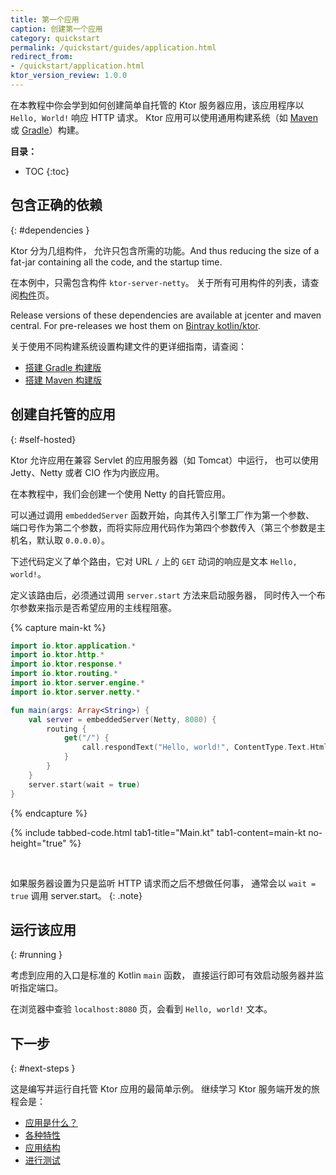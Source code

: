 ```yaml
---
title: 第一个应用
caption: 创建第一个应用
category: quickstart
permalink: /quickstart/guides/application.html
redirect_from:
- /quickstart/application.html
ktor_version_review: 1.0.0
---
```


在本教程中你会学到如何创建简单自托管的 Ktor 服务器应用，该应用程序以 `Hello, World!` 响应 HTTP 请求。
Ktor 应用可以使用通用构建系统（如 [Maven](/quickstart/quickstart/maven.html) 或 [Gradle](/quickstart/quickstart/gradle.html)）构建。

**目录：**

* TOC
{:toc}

## 包含正确的依赖
{: #dependencies }

Ktor 分为几组构件，
允许只包含所需的功能。And thus reducing the size of a fat-jar containing all the code, and the startup time.

在本例中，只需包含构件 `ktor-server-netty`。
关于所有可用构件的列表，请查阅[构件](/quickstart/artifacts.html)页。

Release versions of these dependencies are available at jcenter and maven central.
For pre-releases we host them on [Bintray kotlin/ktor](https://bintray.com/kotlin/ktor).

关于使用不同构建系统设置构建文件的更详细指南，请查阅：

* [搭建 Gradle 构建版](/quickstart/quickstart/gradle.html)
* [搭建 Maven 构建版](/quickstart/quickstart/maven.html)

## 创建自托管的应用
{: #self-hosted}

Ktor 允许应用在兼容 Servlet 的应用服务器（如 Tomcat）中运行，
也可以使用 Jetty、Netty 或者 CIO 作为内嵌应用。

在本教程中，我们会创建一个使用 Netty 的自托管应用。

可以通过调用 `embeddedServer` 函数开始，向其传入引擎工厂作为第一个参数、
端口号作为第二个参数，而将实际应用代码作为<!--
-->第四个参数传入（第三个参数是主机名，默认取 `0.0.0.0`）。

下述代码定义了单个路由，它对 URL `/` 上的 `GET` 动词的响应是<!--
-->文本 `Hello, world!`。

定义该路由后，必须通过调用 `server.start` 方法来启动服务器，
同时传入一个布尔参数来指示是否希望应用的主线程阻塞。

{% capture main-kt %}
```kotlin
import io.ktor.application.*
import io.ktor.http.*
import io.ktor.response.*
import io.ktor.routing.*
import io.ktor.server.engine.*
import io.ktor.server.netty.*

fun main(args: Array<String>) {
    val server = embeddedServer(Netty, 8080) {
        routing {
            get("/") {
                call.respondText("Hello, world!", ContentType.Text.Html)
            }
        }
    }
    server.start(wait = true)
}
```
{% endcapture %}

{% include tabbed-code.html
    tab1-title="Main.kt" tab1-content=main-kt
    no-height="true"
%}

&nbsp;

如果服务器设置为只是监听 HTTP 请求而之后不想做任何事，
通常会以 `wait = true` 调用 server.start。
{: .note}

## 运行该应用
{: #running }

考虑到应用的入口是标准的 Kotlin `main` 函数，
直接运行即可有效启动服务器并监听指定端口。

在浏览器中查验 `localhost:8080` 页，会看到 `Hello, world!` 文本。

## 下一步
{: #next-steps }

这是编写并运行自托管 Ktor 应用的最简单示例。
继续学习 Ktor 服务端开发的旅程会是：

* [应用是什么？](/servers/application.html)
* [各种特性](/features)
* [应用结构](/servers/structure.html)
* [进行测试](/servers/testing.html)

